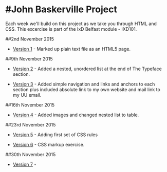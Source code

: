 

#John Baskerville Project
===========


Each week we'll build on this project as we take you through HTML and CSS. This excercise is part of the IxD Belfast module - IXD101.

##2nd November 2015

+ [Version 1](https://sarahjaneowens.github.io/john-baskerville/version-1.html) - Marked up plain text file as an HTML5 page.


##9th November 2015

+ [Version 2](https://sarahjaneowens.github.io/john-baskerville/version-2.html) - Added a nested, unordered list at the end of The Typeface section.

+ [Version 3](https://sarahjaneowens.github.io/john-baskerville/version-3.html) - Added simple navigation and links and anchors to each section plus included absolute link to my own website and mail link to my UU email.

##16th November 2015

+ [Version 4](https://sarahjaneowens.github.io/john-baskerville/version-4.html) - Added images and changed nested list to table.

##23rd November 2015

+ [Version 5](https://sarahjaneowens.github.io/john-baskerville/version-5.html) - Adding first set of CSS rules

+ [Version 6](https://sarahjaneowens.github.io/john-baskerville/version-6.html) - CSS markup exercise.

##30th November 2015

+ [Version 7](https://sarahjaneowens.github.io/john-baskerville/version-7.html) - 